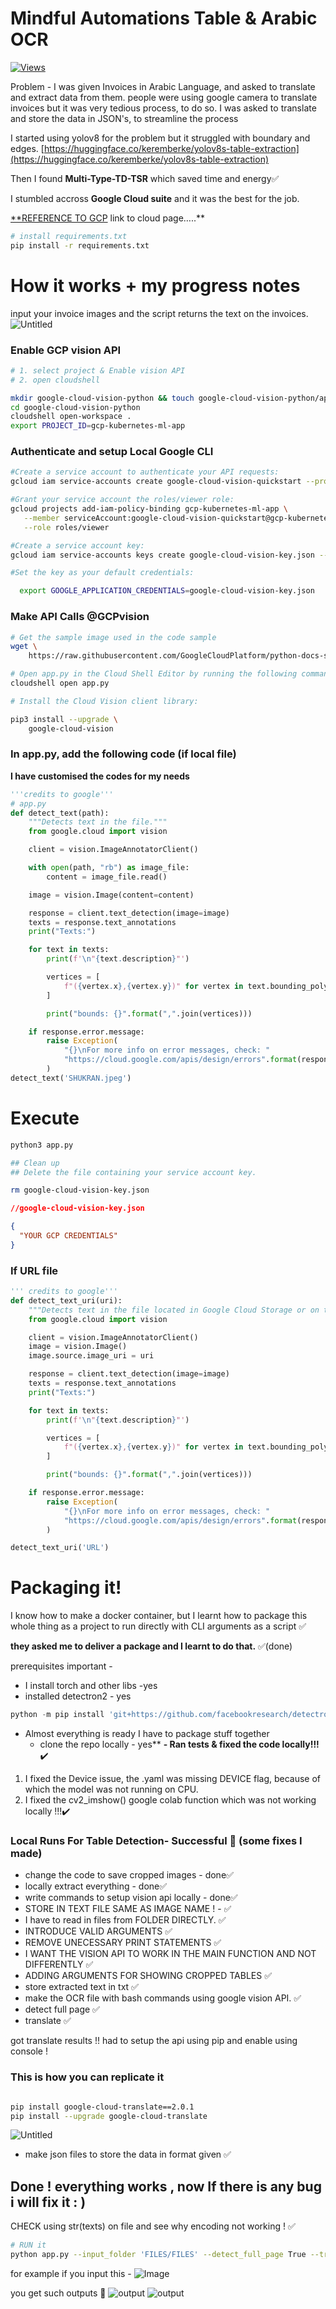 # Mindful Automations Table & Arabic OCR
[![Views](https://github.com/shyamgupta196/Arabic-ocr)](https://github.com/shyamgupta196/)

Problem - 
I was given Invoices in Arabic Language, and asked to translate and extract data from them. people were using google camera to translate invoices but it was very tedious process, to do so. I was asked to translate and store the data in JSON's, to streamline the process

I started using yolov8 for the problem but it struggled with boundary and edges.
[https://huggingface.co/keremberke/yolov8s-table-extraction](https://huggingface.co/keremberke/yolov8s-table-extraction) 

Then I found ****Multi-Type-TD-TSR**** which saved time and energy✅

I stumbled accross **Google Cloud suite** and it was the best for the job.  

[**REFERENCE TO GCP](https://cloud.google.com/vision/docs/ocr?_ga=2.134025102.-1000806481.1689720701&cloudshell=false&apix_params=%7B%22resource%22%3A%7B%22requests%22%3A%5B%7B%22features%22%3A%5B%7B%22type%22%3A%22TEXT_DETECTION%22%7D%5D%2C%22image%22%3A%7B%22source%22%3A%7B%22imageUri%22%3A%22gs%3A%2F%2Fcloud-samples-data%2Fvision%2Focr%2Fsign.jpg%22%7D%7D%7D%5D%7D%7D#try_it) link to cloud page…..**

```bash
# install requirements.txt
pip install -r requirements.txt
```

# How it works + my progress notes 
input your invoice images and the script returns the text on the invoices.
![Untitled](Mindful%20Automations%20Table%20&%20Arabic%20OCR%20f157866291334892acd0d80731d68c0e/Untitled.png)


### Enable GCP vision API

```bash
# 1. select project & Enable vision API
# 2. open cloudshell

mkdir google-cloud-vision-python && touch google-cloud-vision-python/app.py
cd google-cloud-vision-python
cloudshell open-workspace .
export PROJECT_ID=gcp-kubernetes-ml-app
```

### Authenticate and setup Local Google CLI

```bash
#Create a service account to authenticate your API requests:
gcloud iam service-accounts create google-cloud-vision-quickstart --project gcp-kubernetes-ml-app

#Grant your service account the roles/viewer role:
gcloud projects add-iam-policy-binding gcp-kubernetes-ml-app \
   --member serviceAccount:google-cloud-vision-quickstart@gcp-kubernetes-ml-app.iam.gserviceaccount.com \
   --role roles/viewer

#Create a service account key:
gcloud iam service-accounts keys create google-cloud-vision-key.json --iam-account  google-cloud-vision-quickstart@gcp-kubernetes-ml-app.iam.gserviceaccount.com

#Set the key as your default credentials:

  export GOOGLE_APPLICATION_CREDENTIALS=google-cloud-vision-key.json
```

### Make API Calls @GCPvision

```bash
# Get the sample image used in the code sample
wget \
    https://raw.githubusercontent.com/GoogleCloudPlatform/python-docs-samples/main/vision/snippets/quickstart/resources/wakeupcat.jpg

# Open app.py in the Cloud Shell Editor by running the following command in your terminal:
cloudshell open app.py

# Install the Cloud Vision client library:

pip3 install --upgrade \
    google-cloud-vision
```

### In app.py, add the following code (if local file)
**I have customised the codes for my needs**
```python
'''credits to google'''
# app.py
def detect_text(path):
    """Detects text in the file."""
    from google.cloud import vision

    client = vision.ImageAnnotatorClient()

    with open(path, "rb") as image_file:
        content = image_file.read()

    image = vision.Image(content=content)

    response = client.text_detection(image=image)
    texts = response.text_annotations
    print("Texts:")

    for text in texts:
        print(f'\n"{text.description}"')

        vertices = [
            f"({vertex.x},{vertex.y})" for vertex in text.bounding_poly.vertices
        ]

        print("bounds: {}".format(",".join(vertices)))

    if response.error.message:
        raise Exception(
            "{}\nFor more info on error messages, check: "
            "https://cloud.google.com/apis/design/errors".format(response.error.message)
        )
detect_text('SHUKRAN.jpeg')
```

# Execute

```bash
python3 app.py 

## Clean up
## Delete the file containing your service account key.

rm google-cloud-vision-key.json
```

```json
//google-cloud-vision-key.json

{
  "YOUR GCP CREDENTIALS"
}
```

### If URL file

```python
''' credits to google'''
def detect_text_uri(uri):
    """Detects text in the file located in Google Cloud Storage or on the Web."""
    from google.cloud import vision

    client = vision.ImageAnnotatorClient()
    image = vision.Image()
    image.source.image_uri = uri

    response = client.text_detection(image=image)
    texts = response.text_annotations
    print("Texts:")

    for text in texts:
        print(f'\n"{text.description}"')

        vertices = [
            f"({vertex.x},{vertex.y})" for vertex in text.bounding_poly.vertices
        ]

        print("bounds: {}".format(",".join(vertices)))

    if response.error.message:
        raise Exception(
            "{}\nFor more info on error messages, check: "
            "https://cloud.google.com/apis/design/errors".format(response.error.message)
        )

detect_text_uri('URL')
```

# Packaging it!

I know how to make a docker container, but I learnt how to package this whole thing as a project to run directly with CLI arguments as a script ✅

************************************************they asked me to deliver a package and I learnt to do that.************************************************ ✅(done)

prerequisites important -
   - I install torch and other libs -yes
   - installed detectron2 - yes

```python
python -m pip install 'git+https://github.com/facebookresearch/detectron2.git'
```

- Almost everything is ready I have to package stuff together
  - clone the repo locally  -  yes**
**- Ran tests & fixed the code locally!!!**✔️
1. I fixed the Device issue, the .yaml was missing DEVICE flag, because of which the model was not running on CPU.
2. I fixed the cv2_imshow() google colab function which was not working locally !!!✔️

### Local Runs For Table Detection- Successful 🥳 (some fixes I made)

- change the code to save cropped images - done✅
- locally extract everything - done✅
- write commands to setup vision api locally - done✅
- STORE IN TEXT FILE SAME AS IMAGE NAME ! - ✅
- I have to read in files from FOLDER DIRECTLY. ✅
- INTRODUCE VALID ARGUMENTS ✅
- REMOVE UNECESSARY PRINT STATEMENTS ✅
- I WANT THE VISION API TO WORK IN THE MAIN FUNCTION AND NOT DIFFERENTLY ✅
- ADDING ARGUMENTS FOR SHOWING CROPPED TABLES ✅
- store extracted text in txt ✅
- make the OCR file with bash commands using google vision API. ✅
- detect full page ✅
- translate ✅

got translate results !! had to setup the api using pip and enable using console !

### This is how you can replicate it 
```bash

pip install google-cloud-translate==2.0.1
pip install --upgrade google-cloud-translate

```

![Untitled](Mindful%20Automations%20Table%20&%20Arabic%20OCR%20f157866291334892acd0d80731d68c0e/Untitled%201.png)

- make json files to store the data in format given ✅

## Done ! everything works , now If there is any bug i will fix it : )

CHECK using str(texts) on file and see why encoding not working ! ✅

```bash
# RUN it
python app.py --input_folder 'FILES/FILES' --detect_full_page True --translate True
```
for example if you input this -
![Image](https://github.com/shyamgupta196/Arabic-ocr/blob/main/FILES/FILES/SHUKRAN.jpeg)

you get such outputs 🤯
![output](https://github.com/shyamgupta196/Arabic-ocr/blob/main/Mindful%20Automations%20Table%20%26%20Arabic%20OCR%20f157866291334892acd0d80731d68c0e/Untitled%201.png)
![output](https://github.com/shyamgupta196/Arabic-ocr/blob/main/Mindful%20Automations%20Table%20%26%20Arabic%20OCR%20f157866291334892acd0d80731d68c0e/Untitled.png)
